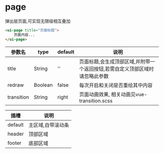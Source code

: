 # page
弹出层页面,可实现无限级相互叠加


```html
<ui-page title="页面标题">
    页面内容...
</ui-page>
```

参数名      |  type    | default  |  说明
------------|----------|----------|----------
title       | String   | ''       |  页面标题,会生成顶部区域,并附带一个返回按钮,若需自定义顶部区域时请忽略此参数
redraw      | Boolean  | false    |  每次开启和关闭是否重绘其中内容
transition  | String   | right    |  页面动画效果, 相关动画见vue-transition.scss


插槽        |  说明
------------|----------
default     |  主区域,自带滚动条
header      |  顶部区域
footer      |  底部区域